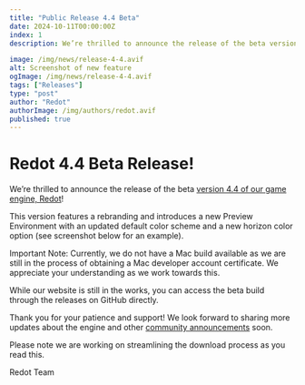 ```yaml
---
title: "Public Release 4.4 Beta"
date: 2024-10-11T00:00:00Z
index: 1
description: We’re thrilled to announce the release of the beta version 4.4 of our game engine, Redot!

image: /img/news/release-4-4.avif
alt: Screenshot of new feature
ogImage: /img/news/release-4-4.avif
tags: ["Releases"]
type: "post"
author: "Redot"
authorImage: /img/authors/redot.avif
published: true
---
```


# Redot 4.4 Beta Release!

We’re thrilled to announce the release of the beta
[version 4.4 of our game engine, Redot](https://github.com/Redot-Engine/redot-engine/releases/tag/2024101114)!

This version features a rebranding and introduces a new Preview Environment with an updated default color
scheme and a new horizon color option (see screenshot below for an example).

Important Note: Currently, we do not have a Mac build available as we are still in the process of obtaining
a Mac developer account certificate. We appreciate your understanding as we work towards this.

While our website is still in the works, you can access the beta build through the releases on GitHub
directly.

Thank you for your patience and support! We look forward to sharing more updates about the engine and other
[community announcements](https://discord.gg/redot) soon.

Please note we are working on streamlining the download process as you read this.

Redot Team
